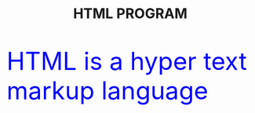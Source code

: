 <html>
<head><center><h1>HTML PROGRAM  </h1></center>
</head>
  <style>
    #ht
    {
    font-size:50px;
    color:blue;
    }
  </style>
<body>
<p id="ht">HTML is a hyper text markup language</p>
</body>
</html>
